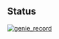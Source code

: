 ## Status

[![genie_record](https://catalog.flipperzero.one/application/genie_record/widget)](https://catalog.flipperzero.one/application/genie_record/page)